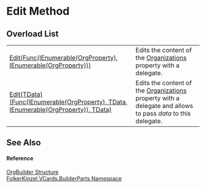 # Edit Method


## Overload List
<table>
<tr>
<td><a href="946a959f-fdd3-1db7-97a4-effacea1f674.md">Edit(Func(IEnumerable(OrgProperty), IEnumerable(OrgProperty)))</a></td>
<td>Edits the content of the <a href="cc5fc002-cf13-f27a-bf9b-7b0fde065c1f.md">Organizations</a> property with a delegate.</td></tr>
<tr>
<td><a href="af9d9ca1-8f35-4ae6-861b-91fbbba6e33f.md">Edit(TData)(Func(IEnumerable(OrgProperty), TData, IEnumerable(OrgProperty)), TData)</a></td>
<td>Edits the content of the <a href="cc5fc002-cf13-f27a-bf9b-7b0fde065c1f.md">Organizations</a> property with a delegate and allows to pass <em>data</em> to this delegate.</td></tr>
</table>

## See Also


#### Reference
<a href="1d4ae0a4-42d3-48a9-5141-153356099ecd.md">OrgBuilder Structure</a>  
<a href="30716183-7f69-ceb8-b5fe-4d9f23e7fd2b.md">FolkerKinzel.VCards.BuilderParts Namespace</a>  
